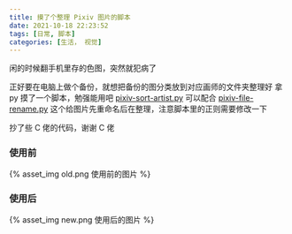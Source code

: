 ```yaml
---
title: 摸了个整理 Pixiv 图片的脚本
date: 2021-10-18 22:23:52
tags: [日常, 脚本]
categories: [生活， 视觉]
---
```


闲的时候翻手机里存的色图，突然就犯病了
<!-- More -->

正好要在电脑上做个备份，就想把备份的图分类放到对应画师的文件夹整理好
拿 py 摸了一个脚本，勉强能用吧 [pixiv-sort-artist.py](https://gist.github.com/Cahosa/69e201dd0438bac4bd8e8e512bbbfd2b)
可以配合 [pixiv-file-rename.py](https://gist.github.com/Sg4Dylan/6f678e7bef35c6985082750afd291dd5) 这个给图片先重命名后在整理，注意脚本里的正则需要修改一下

抄了些 C 佬的代码，谢谢 C 佬

### 使用前  

{% asset_img old.png 使用前的图片 %}  

### 使用后  

{% asset_img new.png 使用后的图片 %}
